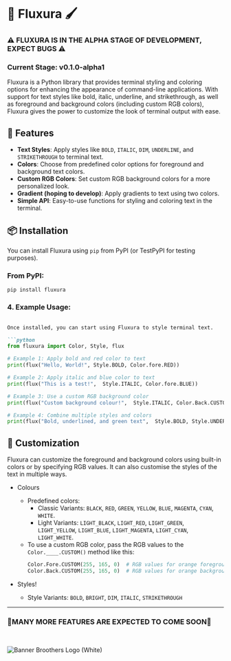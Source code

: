 # 🎨 Fluxura 🖌️
### ⚠️ FLUXURA IS IN THE ALPHA STAGE OF DEVELOPMENT, EXPECT BUGS ⚠️
### Current Stage: v0.1.0-alpha1

Fluxura is a Python library that provides terminal styling and coloring options for enhancing the appearance of command-line applications. With support for text styles like bold, italic, underline, and strikethrough, as well as foreground and background colors (including custom RGB colors), Fluxura gives the power to customize the look of terminal output with ease.

## 🔦 Features

- **Text Styles**: Apply styles like `BOLD`, `ITALIC`, `DIM`, `UNDERLINE`, and `STRIKETHROUGH` to terminal text.
- **Colors**: Choose from predefined color options for foreground and background text colors.
- **Custom RGB Colors**: Set custom RGB background colors for a more personalized look.
- **Gradient (hoping to develop)**: Apply gradients to text using two colors.
- **Simple API**: Easy-to-use functions for styling and coloring text in the terminal.

## 📦 Installation

You can install Fluxura using `pip` from PyPI (or TestPyPI for testing purposes).

### From PyPI:

`pip install fluxura`

### 4. **Example Usage**:

````markdown

Once installed, you can start using Fluxura to style terminal text.

```python
from fluxura import Color, Style, flux

# Example 1: Apply bold and red color to text
print(flux("Hello, World!", Style.BOLD, Color.fore.RED))

# Example 2: Apply italic and blue color to text
print(flux("This is a test!",  Style.ITALIC, Color.fore.BLUE))

# Example 3: Use a custom RGB background color
print(flux("Custom background colour!",  Style.ITALIC, Color.Back.CUSTOM(255, 165, 0)))

# Example 4: Combine multiple styles and colors
print(flux("Bold, underlined, and green text",  Style.BOLD, Style.UNDERLINE, Color.Fore.GREEN))
````

## 🎨 Customization

Fluxura can customize the foreground and background colors using built-in colors or by specifying RGB values. It can also customise the styles of the text in multiple ways.


- Colours
  - Predefined colors:
    - Classic Variants: `BLACK`, `RED`, `GREEN`, `YELLOW`, `BLUE`, `MAGENTA`, `CYAN`, `WHITE`.
    - Light Variants: `LIGHT_BLACK`, `LIGHT_RED`, `LIGHT_GREEN`, `LIGHT_YELLOW`, `LIGHT_BLUE`, `LIGHT_MAGENTA`, `LIGHT_CYAN`,     `LIGHT_WHITE`.
  - To use a custom RGB color, pass the RGB values to the `Color.____.CUSTOM()` method like this:
    ```python
    Color.Fore.CUSTOM(255, 165, 0)  # RGB values for orange foreground
    Color.Back.CUSTOM(255, 165, 0)  # RGB values for orange backgroun
    ```
- Styles!

    - Style Variants: `BOLD`, `BRIGHT`, `DIM`, `ITALIC`, `STRIKETHROUGH`
---
 
### 🔨MANY MORE FEATURES ARE EXPECTED TO COME SOON🔨

<br>

![Banner Broothers Logo (White)](https://github.com/user-attachments/assets/27886cee-b1e4-455b-ba3a-6870c7a27f10)







